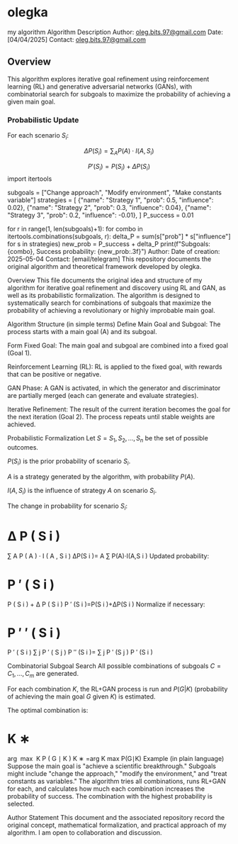 # olegka
my algorithm
Algorithm Description
Author: oleg.bits.97@gmail.com
Date: [04/04/2025]
Contact: oleg.bits.97@gmail.com
## Overview

This algorithm explores iterative goal refinement using reinforcement learning (RL) and generative adversarial networks (GANs), with combinatorial search for subgoals to maximize the probability of achieving a given main goal.
### Probabilistic Update

For each scenario $S_i$:

$$
\Delta P(S_i) = \sum_{A} P(A) \cdot I(A, S_i)
$$

$$
P'(S_i) = P(S_i) + \Delta P(S_i)
$$
import itertools

subgoals = ["Change approach", "Modify environment", "Make constants variable"]
strategies = [
    {"name": "Strategy 1", "prob": 0.5, "influence": 0.02},
    {"name": "Strategy 2", "prob": 0.3, "influence": 0.04},
    {"name": "Strategy 3", "prob": 0.2, "influence": -0.01},
]
P_success = 0.01

for r in range(1, len(subgoals)+1):
    for combo in itertools.combinations(subgoals, r):
        delta_P = sum(s["prob"] * s["influence"] for s in strategies)
        new_prob = P_success + delta_P
        print(f"Subgoals: {combo}, Success probability: {new_prob:.3f}")
Author: 
Date of creation: 2025-05-04
Contact: [email/telegram]
This repository documents the original algorithm and theoretical framework developed by olegka.

Overview
This file documents the original idea and structure of my algorithm for iterative goal refinement and discovery using RL and GAN, as well as its probabilistic formalization. The algorithm is designed to systematically search for combinations of subgoals that maximize the probability of achieving a revolutionary or highly improbable main goal.

Algorithm Structure (in simple terms)
Define Main Goal and Subgoal:
The process starts with a main goal (A) and its subgoal.

Form Fixed Goal:
The main goal and subgoal are combined into a fixed goal (Goal 1).

Reinforcement Learning (RL):
RL is applied to the fixed goal, with rewards that can be positive or negative.

GAN Phase:
A GAN is activated, in which the generator and discriminator are partially merged (each can generate and evaluate strategies).

Iterative Refinement:
The result of the current iteration becomes the goal for the next iteration (Goal 2). The process repeats until stable weights are achieved.

Probabilistic Formalization
Let $S = {S_1, S_2, ..., S_n}$ be the set of possible outcomes.

$P(S_i)$ is the prior probability of scenario $S_i$.

$A$ is a strategy generated by the algorithm, with probability $P(A)$.

$I(A, S_i)$ is the influence of strategy $A$ on scenario $S_i$.

The change in probability for scenario $S_i$:

Δ
P
(
S
i
)
=
∑
A
P
(
A
)
⋅
I
(
A
,
S
i
)
ΔP(S 
i
 )= 
A
∑
 P(A)⋅I(A,S 
i
 )
Updated probability:

P
′
(
S
i
)
=
P
(
S
i
)
+
Δ
P
(
S
i
)
P 
′
 (S 
i
 )=P(S 
i
 )+ΔP(S 
i
 )
Normalize if necessary:

P
′
′
(
S
i
)
=
P
′
(
S
i
)
∑
j
P
′
(
S
j
)
P 
′′
 (S 
i
 )= 
∑ 
j
 P 
′
 (S 
j
 )
P 
′
 (S 
i
 )
 
Combinatorial Subgoal Search
All possible combinations of subgoals $C = {C_1, ..., C_m}$ are generated.

For each combination $K$, the RL+GAN process is run and $P(G|K)$ (probability of achieving the main goal $G$ given $K$) is estimated.

The optimal combination is:

K
∗
=
arg
⁡
max
⁡
K
P
(
G
∣
K
)
K 
∗
 =arg 
K
max
 P(G∣K)
Example (in plain language)
Suppose the main goal is "achieve a scientific breakthrough."
Subgoals might include "change the approach," "modify the environment," and "treat constants as variables."
The algorithm tries all combinations, runs RL+GAN for each, and calculates how much each combination increases the probability of success.
The combination with the highest probability is selected.

Author Statement
This document and the associated repository record the original concept, mathematical formalization, and practical approach of my algorithm.
I am open to collaboration and discussion.
